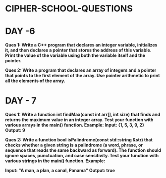 # CIPHER-SCHOOL-QUESTIONS
# <b>DAY<b> -6

Ques 1: Write a C++ program that declares an integer variable, initializes it, and then declares a pointer that stores the address of this variable. Print the value of the variable using both the variable itself and the pointer.

Ques 2: Write a program that declares an array of integers and a pointer that points to the first element of the array. Use pointer arithmetic to print all the elements of the array.

# DAY - 7

Ques 1: Write a function int findMax(const int arr[], int size) that finds and returns the maximum value in an integer array. Test your function with various arrays in the main() function.
Example:
Input: {1, 5, 3, 9, 2}
Output: 9

Ques 2: Write a function bool isPalindrome(const std::string &str) that checks whether a given string is a palindrome (a word, phrase, or sequence that reads the same backward as forward). The function should ignore spaces, punctuation, and case sensitivity. Test your function with various strings in the main() function.
Example:

Input: "A man, a plan, a canal, Panama"
Output: true
